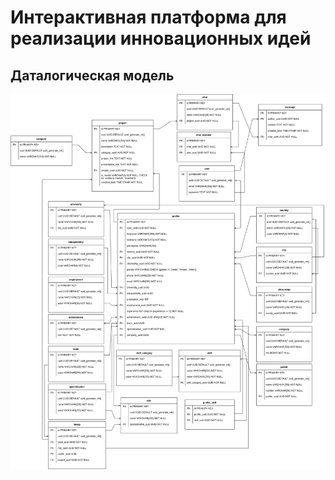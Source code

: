 # Интерактивная платформа для реализации инновационных идей

## Даталогическая модель

![img.png](doc/dr.png)
